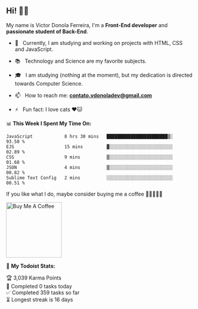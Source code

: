 <h2 align="left">Hi! 👋🏻</h2>  

<p align="left">
	My name is Victor Donola Ferreira, I'm a <strong>Front-End developer</strong> and <strong>passionate student of Back-End</strong>.
</p>

- 🔭 &nbsp; Currently, I am studying and working on projects with HTML, CSS and JavaScript.

- :books: &nbsp; Technology and Science are my favorite subjects.

- 🎓 &nbsp; I am studying (nothing at the moment), but my dedication is directed towards Computer Science.

- 📫 &nbsp; How to reach me: **contato.vdonoladev@gmail.com**

- ⚡️ &nbsp; Fun fact: I love cats ❤️🐱

📊 **This Week I Spent My Time On:**
<!--START_SECTION:waka-->
```text
JavaScript            8 hrs 30 mins   ███████████████████████▒░   93.50 % 
EJS                   15 mins         ▓░░░░░░░░░░░░░░░░░░░░░░░░   02.89 % 
CSS                   9 mins          ▒░░░░░░░░░░░░░░░░░░░░░░░░   01.68 % 
JSON                  4 mins          ▒░░░░░░░░░░░░░░░░░░░░░░░░   00.82 % 
Sublime Text Config   2 mins          ░░░░░░░░░░░░░░░░░░░░░░░░░   00.51 % 
```
<!--END_SECTION:waka-->

If you like what I do, maybe consider buying me a coffee 🥺👉🏻👈🏻

<a href="https://www.buymeacoffee.com/xuxuti" target="_blank"><img src="https://cdn.buymeacoffee.com/buttons/v2/default-red.png" alt="Buy Me A Coffee" width="150" ></a>

🚧 **My Todoist Stats:**
<!-- TODO-IST:START -->
🏆  3,039 Karma Points           
🌸  Completed 0 tasks today           
✅  Completed 359 tasks so far           
⏳  Longest streak is 16 days
<!-- TODO-IST:END -->
